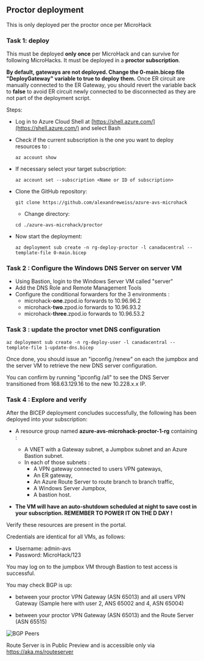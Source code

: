 ## Proctor deployment

This is only deployed per the proctor once per MicroHack

### Task 1: deploy

This must be deployed **only once** per MicroHack and can survive for following MicroHacks.
It must be deployed in a **proctor subscription**.

**By default, gateways are not deployed. Change the 0-main.bicep file "DeployGateway" variable to true to deploy them.**
Once ER circuit are manually connected to the ER Gateway, you should revert the variable back to **false** to avoid ER circuit newly connected to be disconnected as they are not part of the deployment script.

Steps:

- Log in to Azure Cloud Shell at [https://shell.azure.com/](https://shell.azure.com/) and select Bash

- Check if the current subscription is the one you want to deploy resources to :

  `az account show`

- If necessary select your target subscription:
  
  `az account set --subscription <Name or ID of subscription>`
  
- Clone the  GitHub repository:
  
  `git clone https://github.com/alexandreweiss/azure-avs-microhack`
  
  - Change directory:
  
  `cd ./azure-avs-microhack/proctor`

- Now start the deployment:

  `az deployment sub create -n rg-deploy-proctor -l canadacentral --template-file 0-main.bicep`

### Task 2 : Configure the Windows DNS Server on server VM

- Using Bastion, login to the Windows Server VM called "server"
- Add the DNS Role and Remote Management Tools
- Configure the conditional forwarders for the 3 environments :
  - microhack-**one**.zpod.io forwards to 10.96.96.2
  - microhack-**two**.zpod.io forwards to 10.96.93.2
  - microhack-**three**.zpod.io forwards to 10.96.53.2

### Task 3 : update the proctor vnet DNS configuration

  `az deployment sub create -n rg-deploy-user -l canadacentral --template-file 1-update-dns.bicep`

Once done, you should issue an "ipconfig /renew" on each the jumpbox and the server VM to retrieve the new DNS server configuration.

You can confirm by running "ipconfig /all" to see the DNS Server transitioned from 168.63.129.16 to the new 10.228.x.x IP.

### Task 4 : Explore and verify

After the BICEP deployment concludes successfully, the following has been deployed into your subscription:

- A resource group named **azure-avs-microhack-proctor-1-rg** containing :
  - A VNET with a Gateway subnet, a Jumpbox subnet and an Azure Bastion subnet.
  - In each of those subnets :
    - A VPN gateway connected to users VPN gateways,
    - An ER gateway,
    - An Azure Route Server to route branch to branch traffic,
    - A Windows Server Jumpbox,
    - A bastion host.

- **The VM will have an auto-shutdown scheduled at night to save cost in your subscription. REMEMBER TO POWER IT ON THE D DAY !**

Verify these resources are present in the portal.

Credentials are identical for all VMs, as follows:

- Username: admin-avs
- Password: MicroHack/123

You may log on to the jumpbox VM through Bastion to test access is successful.

You may check BGP is up:

- between your proctor VPN Gateway (ASN 65013) and all users VPN Gateway (Sample here with user 2, ANS 65002 and 4, ASN 65004)

- between your proctor VPN Gateway (ASN 65013) and the Route Server (ASN 65515)

![BGP Peers](/Images/schema/avs-microhack-vpn-bgp-proctor-1.png)

Route Server is in Public Preview and is accessible only via https://aka.ms/routeserver